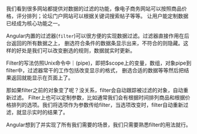 我们看到很多网站都提供对数据的过滤的功能，像电子商务网站可以按照商品价格，评分排列；论坛门户网站可以根据关键词搜索帖子等等。
让用户能定制数据已经成为核心功能之一。

Angular内置的过滤器(`filter`)可以很方便的实现数据过滤。过滤器直接作用在后台返回的所有数据之上，
删选符合条件的数据条显示出来，不符合的则隐藏。这样的好处是我们可以改变删选的规则，数据就实时更新。

Filter的写法仿照Unix命令中｜(pipe)，即把$scope上的变量，数组，对象pipe到filter中，过滤器常干的工作包括改变显示的格式，
删选合适的数据等等然后把结果返回就能显示在页面上了。

那如果filter之前的对象变了呢？没关系，filter会自动跟踪被过滤的对象，自动重新过滤。
Filter上也可以定制参数，比如通常我们会有根据时间排列商品和根据价格排列的选项。我们将选项作为参数传给filter，当选项改变时，filter自动重新过滤，就显示实时的结果了。

Angular想到了并实现了所有我们需要的场景，我们只需要熟悉filter的用法就行。